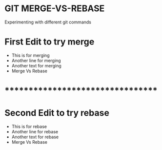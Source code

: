 # GIT MERGE-VS-REBASE
Experimenting with different git commands

# First Edit to try merge
 - This is for merging
 - Another line for merging
 - Another text for merging
 - Merge Vs Rebase

 # ********************************
 
 # Second Edit to try rebase
 - This is for rebase
 - Another line for rebase
 - Another text for rebase
 - Merge Vs Rebase